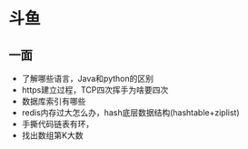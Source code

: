 # 斗鱼

## 一面
* 了解哪些语言，Java和python的区别
* https建立过程，TCP四次挥手为啥要四次
* 数据库索引有哪些
* redis内存过大怎么办，hash底层数据结构(hashtable+ziplist)
* 手撕代码链表有环，
* 找出数组第K大数